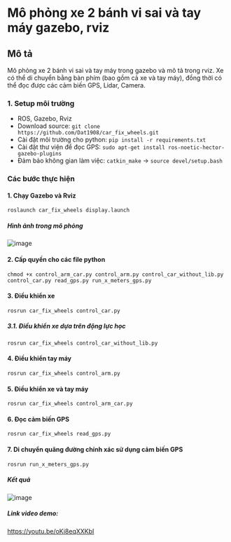 # Mô phỏng xe 2 bánh vi sai và tay máy gazebo, rviz
## Mô tả
Mô phỏng xe 2 bánh vi sai và tay máy trong gazebo và mô tả trong rviz. Xe có thể di chuyển bằng bàn phím (bao gồm cả xe và tay máy), đồng thời có thể đọc được các cảm biến GPS, Lidar, Camera. 
### 1. Setup môi trường
- ROS, Gazebo, Rviz
- Download source:
```git clone https://github.com/Dat1908/car_fix_wheels.git```
- Cài đặt môi trường cho python:
```pip install -r requirements.txt```
- Cài đặt thư viện để đọc GPS:
```sudo apt-get install ros-noetic-hector-gazebo-plugins```
- Đảm bảo không gian làm việc:
```catkin_make``` -> ```source devel/setup.bash```
### Các bước thực hiện
#### 1. Chạy Gazebo và Rviz
```roslaunch car_fix_wheels display.launch```
##### Hình ảnh trong mô phỏng
![image](https://github.com/user-attachments/assets/cafd41bc-ec39-40a1-b222-8e21ccae0555)
#### 2. Cấp quyền cho các file python
```chmod +x control_arm_car.py control_arm.py control_car_without_lib.py control_car.py read_gps.py run_x_meters_gps.py```
#### 3. Điều khiển xe
```rosrun car_fix_wheels control_car.py``` 
##### 3.1. Điều khiển xe dựa trên động lực học
```rosrun car_fix_wheels control_car_without_lib.py```
#### 4. Điều khiển tay máy
```rosrun car_fix_wheels control_arm.py```
#### 5. Điều khiển xe và tay máy 
```rosrun car_fix_wheels control_arm_car.py```
#### 6. Đọc cảm biến GPS
```rosrun car_fix_wheels read_gps.py```
#### 7. Di chuyển quãng đường chính xác sử dụng cảm biến GPS
```rosrun run_x_meters_gps.py```
##### Kết quả
![image](https://github.com/user-attachments/assets/4dbdaf52-18b8-4e3d-9577-abe4ebd02afb)
##### Link video demo: 
https://youtu.be/oKi8eqXXKbI
